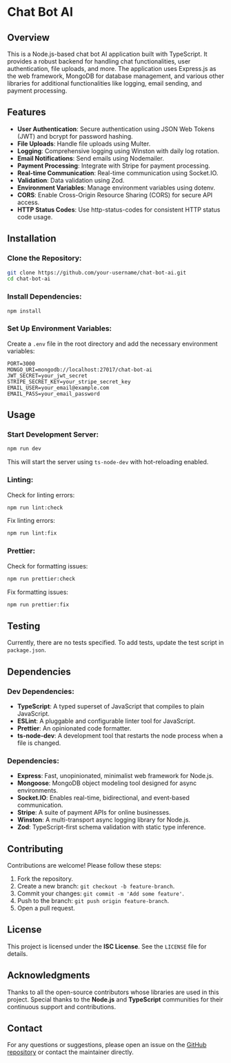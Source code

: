 # Chat Bot AI

## Overview

This is a Node.js-based chat bot AI application built with TypeScript. It provides a robust backend for handling chat functionalities, user authentication, file uploads, and more. The application uses Express.js as the web framework, MongoDB for database management, and various other libraries for additional functionalities like logging, email sending, and payment processing.

## Features

- **User Authentication**: Secure authentication using JSON Web Tokens (JWT) and bcrypt for password hashing.
- **File Uploads**: Handle file uploads using Multer.
- **Logging**: Comprehensive logging using Winston with daily log rotation.
- **Email Notifications**: Send emails using Nodemailer.
- **Payment Processing**: Integrate with Stripe for payment processing.
- **Real-time Communication**: Real-time communication using Socket.IO.
- **Validation**: Data validation using Zod.
- **Environment Variables**: Manage environment variables using dotenv.
- **CORS**: Enable Cross-Origin Resource Sharing (CORS) for secure API access.
- **HTTP Status Codes**: Use http-status-codes for consistent HTTP status code usage.

## Installation

### Clone the Repository:

```bash
git clone https://github.com/your-username/chat-bot-ai.git
cd chat-bot-ai
```

### Install Dependencies:

```bash
npm install
```

### Set Up Environment Variables:

Create a `.env` file in the root directory and add the necessary environment variables:

```env
PORT=3000
MONGO_URI=mongodb://localhost:27017/chat-bot-ai
JWT_SECRET=your_jwt_secret
STRIPE_SECRET_KEY=your_stripe_secret_key
EMAIL_USER=your_email@example.com
EMAIL_PASS=your_email_password
```

## Usage

### Start Development Server:

```bash
npm run dev
```

This will start the server using `ts-node-dev` with hot-reloading enabled.

### Linting:

Check for linting errors:

```bash
npm run lint:check
```

Fix linting errors:

```bash
npm run lint:fix
```

### Prettier:

Check for formatting issues:

```bash
npm run prettier:check
```

Fix formatting issues:

```bash
npm run prettier:fix
```

## Testing

Currently, there are no tests specified. To add tests, update the test script in `package.json`.

## Dependencies

### Dev Dependencies:

- **TypeScript**: A typed superset of JavaScript that compiles to plain JavaScript.
- **ESLint**: A pluggable and configurable linter tool for JavaScript.
- **Prettier**: An opinionated code formatter.
- **ts-node-dev**: A development tool that restarts the node process when a file is changed.

### Dependencies:

- **Express**: Fast, unopinionated, minimalist web framework for Node.js.
- **Mongoose**: MongoDB object modeling tool designed for async environments.
- **Socket.IO**: Enables real-time, bidirectional, and event-based communication.
- **Stripe**: A suite of payment APIs for online businesses.
- **Winston**: A multi-transport async logging library for Node.js.
- **Zod**: TypeScript-first schema validation with static type inference.

## Contributing

Contributions are welcome! Please follow these steps:

1. Fork the repository.
2. Create a new branch: `git checkout -b feature-branch`.
3. Commit your changes: `git commit -m 'Add some feature'`.
4. Push to the branch: `git push origin feature-branch`.
5. Open a pull request.

## License

This project is licensed under the **ISC License**. See the `LICENSE` file for details.

## Acknowledgments

Thanks to all the open-source contributors whose libraries are used in this project.
Special thanks to the **Node.js** and **TypeScript** communities for their continuous support and contributions.

## Contact

For any questions or suggestions, please open an issue on the [GitHub repository](https://github.com/your-username/chat-bot-ai) or contact the maintainer directly.
